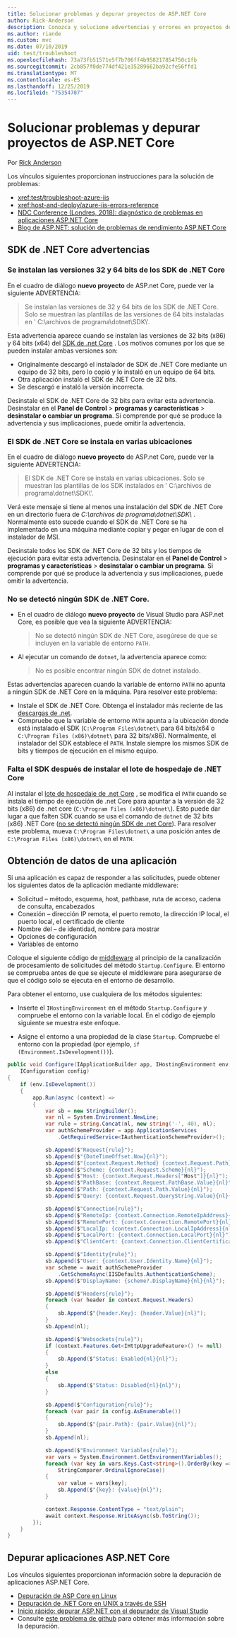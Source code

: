 ```yaml
---
title: Solucionar problemas y depurar proyectos de ASP.NET Core
author: Rick-Anderson
description: Conozca y solucione advertencias y errores en proyectos de ASP.NET Core.
ms.author: riande
ms.custom: mvc
ms.date: 07/10/2019
uid: test/troubleshoot
ms.openlocfilehash: 73a73fb51571e5f7b706ff4b958217854750c1fb
ms.sourcegitcommit: 2cb857f0de774df421e35289662ba92cfe56ffd1
ms.translationtype: MT
ms.contentlocale: es-ES
ms.lasthandoff: 12/25/2019
ms.locfileid: "75354707"
---
```

# <a name="troubleshoot-and-debug-aspnet-core-projects"></a>Solucionar problemas y depurar proyectos de ASP.NET Core

Por [Rick Anderson](https://twitter.com/RickAndMSFT)

Los vínculos siguientes proporcionan instrucciones para la solución de problemas:

* <xref:test/troubleshoot-azure-iis>
* <xref:host-and-deploy/azure-iis-errors-reference>
* [NDC Conference (Londres, 2018): diagnóstico de problemas en aplicaciones ASP.NET Core](https://www.youtube.com/watch?v=RYI0DHoIVaA)
* [Blog de ASP.NET: solución de problemas de rendimiento ASP.NET Core](https://blogs.msdn.microsoft.com/webdev/2018/05/23/asp-net-core-performance-improvements/)

## <a name="net-core-sdk-warnings"></a>SDK de .NET Core advertencias

### <a name="both-the-32-bit-and-64-bit-versions-of-the-net-core-sdk-are-installed"></a>Se instalan las versiones 32 y 64 bits de los SDK de .NET Core

En el cuadro de diálogo **nuevo proyecto** de ASP.net Core, puede ver la siguiente ADVERTENCIA:

> Se instalan las versiones de 32 y 64 bits de los SDK de .NET Core. Solo se muestran las plantillas de las versiones de 64 bits instaladas en ' C:\\archivos de programa\\dotnet\\SDK\\'.

Esta advertencia aparece cuando se instalan las versiones de 32 bits (x86) y 64 bits (x64) del [SDK de .net Core](https://www.microsoft.com/net/download/all) . Los motivos comunes por los que se pueden instalar ambas versiones son:

* Originalmente descargó el instalador de SDK de .NET Core mediante un equipo de 32 bits, pero lo copió y lo instaló en un equipo de 64 bits.
* Otra aplicación instaló el SDK de .NET Core de 32 bits.
* Se descargó e instaló la versión incorrecta.

Desinstale el SDK de .NET Core de 32 bits para evitar esta advertencia. Desinstalar en el **Panel de Control** > **programas y características** > **desinstalar o cambiar un programa**. Si comprende por qué se produce la advertencia y sus implicaciones, puede omitir la advertencia.

### <a name="the-net-core-sdk-is-installed-in-multiple-locations"></a>El SDK de .NET Core se instala en varias ubicaciones

En el cuadro de diálogo **nuevo proyecto** de ASP.net Core, puede ver la siguiente ADVERTENCIA:

> El SDK de .NET Core se instala en varias ubicaciones. Solo se muestran las plantillas de los SDK instalados en ' C:\\archivos de programa\\dotnet\\SDK\\'.

Verá este mensaje si tiene al menos una instalación del SDK de .NET Core en un directorio fuera de *C:\\archivos de programa\\dotnet\\SDK\\* . Normalmente esto sucede cuando el SDK de .NET Core se ha implementado en una máquina mediante copiar y pegar en lugar de con el instalador de MSI.

Desinstale todos los SDK de .NET Core de 32 bits y los tiempos de ejecución para evitar esta advertencia. Desinstalar en el **Panel de Control** > **programas y características** > **desinstalar o cambiar un programa**. Si comprende por qué se produce la advertencia y sus implicaciones, puede omitir la advertencia.

### <a name="no-net-core-sdks-were-detected"></a>No se detectó ningún SDK de .NET Core.

* En el cuadro de diálogo **nuevo proyecto** de Visual Studio para ASP.net Core, es posible que vea la siguiente ADVERTENCIA:

  > No se detectó ningún SDK de .NET Core, asegúrese de que se incluyen en la variable de entorno `PATH`.

* Al ejecutar un comando de `dotnet`, la advertencia aparece como:

  > No es posible encontrar ningún SDK de dotnet instalado.

Estas advertencias aparecen cuando la variable de entorno `PATH` no apunta a ningún SDK de .NET Core en la máquina. Para resolver este problema:

* Instale el SDK de .NET Core. Obtenga el instalador más reciente de las [descargas de .net](https://dotnet.microsoft.com/download).
* Compruebe que la variable de entorno `PATH` apunta a la ubicación donde está instalado el SDK (`C:\Program Files\dotnet\` para 64 bits/x64 o `C:\Program Files (x86)\dotnet\` para 32 bits/x86). Normalmente, el instalador del SDK establece el `PATH`. Instale siempre los mismos SDK de bits y tiempos de ejecución en el mismo equipo.

### <a name="missing-sdk-after-installing-the-net-core-hosting-bundle"></a>Falta el SDK después de instalar el lote de hospedaje de .NET Core

Al instalar el [lote de hospedaje de .net Core](xref:host-and-deploy/iis/index#install-the-net-core-hosting-bundle) , se modifica el `PATH` cuando se instala el tiempo de ejecución de .net Core para apuntar a la versión de 32 bits (x86) de .net core (`C:\Program Files (x86)\dotnet\`). Esto puede dar lugar a que falten SDK cuando se usa el comando de `dotnet` de 32 bits (x86) .NET Core ([no se detectó ningún SDK de .net Core](#no-net-core-sdks-were-detected)). Para resolver este problema, mueva `C:\Program Files\dotnet\` a una posición antes de `C:\Program Files (x86)\dotnet\` en el `PATH`.

## <a name="obtain-data-from-an-app"></a>Obtención de datos de una aplicación

Si una aplicación es capaz de responder a las solicitudes, puede obtener los siguientes datos de la aplicación mediante middleware:

* Solicitud &ndash; método, esquema, host, pathbase, ruta de acceso, cadena de consulta, encabezados
* Conexión &ndash; dirección IP remota, el puerto remoto, la dirección IP local, el puerto local, el certificado de cliente
* Nombre del &ndash; de identidad, nombre para mostrar
* Opciones de configuración
* Variables de entorno

Coloque el siguiente código de [middleware](xref:fundamentals/middleware/index#create-a-middleware-pipeline-with-iapplicationbuilder) al principio de la canalización de procesamiento de solicitudes del método `Startup.Configure`. El entorno se comprueba antes de que se ejecute el middleware para asegurarse de que el código solo se ejecuta en el entorno de desarrollo.

Para obtener el entorno, use cualquiera de los métodos siguientes:

* Inserte el `IHostingEnvironment` en el método `Startup.Configure` y compruebe el entorno con la variable local. En el código de ejemplo siguiente se muestra este enfoque.

* Asigne el entorno a una propiedad de la clase `Startup`. Compruebe el entorno con la propiedad (por ejemplo, `if (Environment.IsDevelopment())`).

```csharp
public void Configure(IApplicationBuilder app, IHostingEnvironment env, 
    IConfiguration config)
{
    if (env.IsDevelopment())
    {
        app.Run(async (context) =>
        {
            var sb = new StringBuilder();
            var nl = System.Environment.NewLine;
            var rule = string.Concat(nl, new string('-', 40), nl);
            var authSchemeProvider = app.ApplicationServices
                .GetRequiredService<IAuthenticationSchemeProvider>();

            sb.Append($"Request{rule}");
            sb.Append($"{DateTimeOffset.Now}{nl}");
            sb.Append($"{context.Request.Method} {context.Request.Path}{nl}");
            sb.Append($"Scheme: {context.Request.Scheme}{nl}");
            sb.Append($"Host: {context.Request.Headers["Host"]}{nl}");
            sb.Append($"PathBase: {context.Request.PathBase.Value}{nl}");
            sb.Append($"Path: {context.Request.Path.Value}{nl}");
            sb.Append($"Query: {context.Request.QueryString.Value}{nl}{nl}");

            sb.Append($"Connection{rule}");
            sb.Append($"RemoteIp: {context.Connection.RemoteIpAddress}{nl}");
            sb.Append($"RemotePort: {context.Connection.RemotePort}{nl}");
            sb.Append($"LocalIp: {context.Connection.LocalIpAddress}{nl}");
            sb.Append($"LocalPort: {context.Connection.LocalPort}{nl}");
            sb.Append($"ClientCert: {context.Connection.ClientCertificate}{nl}{nl}");

            sb.Append($"Identity{rule}");
            sb.Append($"User: {context.User.Identity.Name}{nl}");
            var scheme = await authSchemeProvider
                .GetSchemeAsync(IISDefaults.AuthenticationScheme);
            sb.Append($"DisplayName: {scheme?.DisplayName}{nl}{nl}");

            sb.Append($"Headers{rule}");
            foreach (var header in context.Request.Headers)
            {
                sb.Append($"{header.Key}: {header.Value}{nl}");
            }
            sb.Append(nl);

            sb.Append($"Websockets{rule}");
            if (context.Features.Get<IHttpUpgradeFeature>() != null)
            {
                sb.Append($"Status: Enabled{nl}{nl}");
            }
            else
            {
                sb.Append($"Status: Disabled{nl}{nl}");
            }

            sb.Append($"Configuration{rule}");
            foreach (var pair in config.AsEnumerable())
            {
                sb.Append($"{pair.Path}: {pair.Value}{nl}");
            }
            sb.Append(nl);

            sb.Append($"Environment Variables{rule}");
            var vars = System.Environment.GetEnvironmentVariables();
            foreach (var key in vars.Keys.Cast<string>().OrderBy(key => key, 
                StringComparer.OrdinalIgnoreCase))
            {
                var value = vars[key];
                sb.Append($"{key}: {value}{nl}");
            }

            context.Response.ContentType = "text/plain";
            await context.Response.WriteAsync(sb.ToString());
        });
    }
}
```

## <a name="debug-aspnet-core-apps"></a>Depurar aplicaciones ASP.NET Core

Los vínculos siguientes proporcionan información sobre la depuración de aplicaciones ASP.NET Core.

* [Depuración de ASP Core en Linux](https://devblogs.microsoft.com/premier-developer/debugging-asp-core-on-linux-with-visual-studio-2017/)
* [Depuración de .NET Core en UNIX a través de SSH](https://devblogs.microsoft.com/devops/debugging-net-core-on-unix-over-ssh/)
* [Inicio rápido: depurar ASP.NET con el depurador de Visual Studio](/visualstudio/debugger/quickstart-debug-aspnet)
* Consulte [este problema de github](https://github.com/aspnet/AspNetCore.Docs/issues/2960) para obtener más información sobre la depuración.
